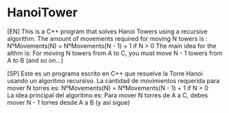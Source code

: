 # HanoiTower
[EN]
This is a C++ program that solves Hanoi Towers using a recursive algorithm.
     The amount of movements required for moving N towers is :
     NºMovements(N) = NºMovements(N - 1) + 1 if N > 0 
     The main idea for the althm is: For moving N towers from A to C, you must move N - 1 towers from A to B (and so on...)

[SP]
Este es un programa escrito en C++ que resuelve la Torre Hanoi usando un algoritmo recursivo.
     La cantidad de movimientos requerida para mover N torres es:
     NºMovements(N) = NºMovements(N - 1) + 1 if N > 0
     La idea principal del algoritmo es: Para mover N torres de A a C, debes mover N - 1 torres desde A a B (y así sigue)
